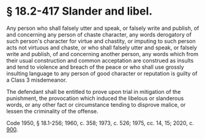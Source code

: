 # § 18.2-417 Slander and libel.

<p>Any person who shall falsely utter and speak, or falsely write and publish, of and concerning any person of chaste character, any words derogatory of such person's character for virtue and chastity, or imputing to such person acts not virtuous and chaste, or who shall falsely utter and speak, or falsely write and publish, of and concerning another person, any words which from their usual construction and common acceptation are construed as insults and tend to violence and breach of the peace or who shall use grossly insulting language to any person of good character or reputation is guilty of a Class 3 misdemeanor.</p><p>The defendant shall be entitled to prove upon trial in mitigation of the punishment, the provocation which induced the libelous or slanderous words, or any other fact or circumstance tending to disprove malice, or lessen the criminality of the offense.</p><p>Code 1950, § 18.1-256; 1960, c. 358; 1973, c. 526; 1975, cc. 14, 15; 2020, c. <a href='http://lis.virginia.gov/cgi-bin/legp604.exe?201+ful+CHAP0900'>900</a>.</p>